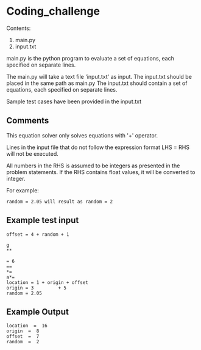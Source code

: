 # Coding_challenge

Contents:
  1. main.py 
  2. input.txt

main.py is the python program to evaluate a set of equations, each specified on separate lines. 
 
The main.py will take a text file 'input.txt' as input.
The input.txt should be placed in the same path as main.py
The input.txt should contain a set of equations, each specified on separate lines.

Sample test cases have been provided in the input.txt

## Comments
This equation solver only solves equations with '+' operator.

Lines in the input file that do not follow the expression format LHS = RHS will not be executed.
  
All numbers in the RHS is assumed to be integers as presented in the problem statements. If the RHS contains float values, it will be converted to integer.
  
  For example: 
  
    random = 2.05 will result as random = 2
  
## Example test input
  
  ```
  offset = 4 + random + 1

  g
  **

  = 6
  ==
  *=
  a*=
  location = 1 + origin + offset
  origin = 3         + 5
  random = 2.05
  ```
  
## Example Output
  
  ```
  location  =  16
  origin  =  8
  offset  =  7
  random  =  2
  ```

